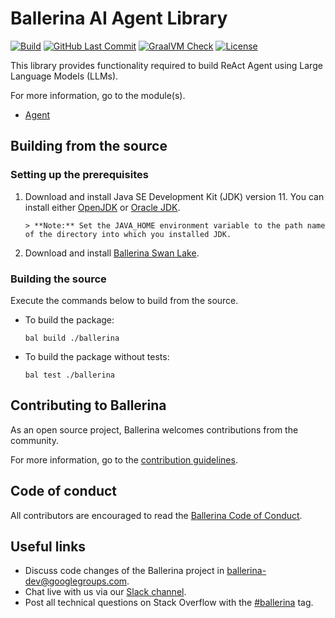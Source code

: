 
Ballerina AI Agent Library
===================
[![Build](https://github.com/ballerina-platform/module-ballerinax-ai.agent/workflows/CI/badge.svg)](https://github.com/ballerina-platform/module-ballerinax-ai.agent/actions?query=workflow%3ACI)
[![GitHub Last Commit](https://img.shields.io/github/last-commit/ballerina-platform/module-ballerinax-ai.agent.svg)](https://github.com/ballerina-platform/module-ballerinax-ai.agent/commits/master)
[![GraalVM Check](https://github.com/ballerina-platform/module-ballerinax-ai.agent/actions/workflows/build-with-bal-test-native.yml/badge.svg)](https://github.com/ballerina-platform/module-ballerinax-ai.agent/actions/workflows/build-with-bal-test-native.yml)
[![License](https://img.shields.io/badge/License-Apache%202.0-blue.svg)](https://opensource.org/licenses/Apache-2.0)


This library provides functionality required to build ReAct Agent using Large Language Models (LLMs).


For more information, go to the module(s).
- [Agent](ballerina/Module.md)


## Building from the source
### Setting up the prerequisites
1. Download and install Java SE Development Kit (JDK) version 11. You can install either [OpenJDK](https://adoptopenjdk.net/) or [Oracle JDK](https://www.oracle.com/java/technologies/javase-jdk11-downloads.html).


       > **Note:** Set the JAVA_HOME environment variable to the path name of the directory into which you installed JDK.


2. Download and install [Ballerina Swan Lake](https://ballerina.io/).


### Building the source


Execute the commands below to build from the source.


* To build the package:
   ```   
   bal build ./ballerina
   ```
* To build the package without tests:
   ```
   bal test ./ballerina
   ```
## Contributing to Ballerina


As an open source project, Ballerina welcomes contributions from the community.


For more information, go to the [contribution guidelines](https://github.com/ballerina-platform/ballerina-lang/blob/master/CONTRIBUTING.md).


## Code of conduct


All contributors are encouraged to read the [Ballerina Code of Conduct](https://ballerina.io/code-of-conduct).


## Useful links


* Discuss code changes of the Ballerina project in [ballerina-dev@googlegroups.com](mailto:ballerina-dev@googlegroups.com).
* Chat live with us via our [Slack channel](https://ballerina.io/community/slack/).
* Post all technical questions on Stack Overflow with the [#ballerina](https://stackoverflow.com/questions/tagged/ballerina) tag.
